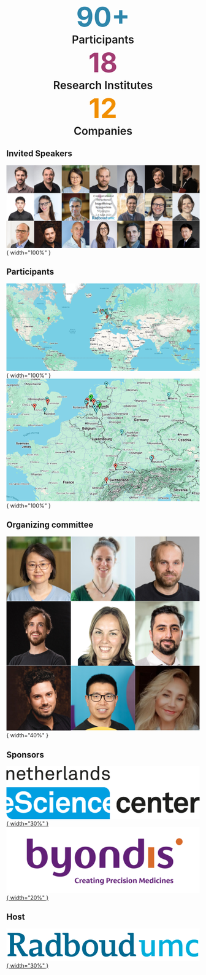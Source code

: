

<div style="text-align: center; margin: 20px 0;">
  <div style="display: inline-block; margin: 0 30px; text-align: center;">
    <div style="font-size: 5em; font-weight: bold; color: #2E86AB;">90+</div>
    <div style="font-size: 2em; font-weight: 600;">Participants</div>
  </div>
  <div style="display: inline-block; margin: 0 30px; text-align: center;">
    <div style="font-size: 5em; font-weight: bold; color: #A23B72;">18</div>
    <div style="font-size: 2em; font-weight: 600;">Research Institutes</div>
  </div>
  <div style="display: inline-block; margin: 0 30px; text-align: center;">
    <div style="font-size: 5em; font-weight: bold; color: #F18F01;">12</div>
    <div style="font-size: 2em; font-weight: 600;">Companies</div>
  </div>
</div>

## Invited Speakers

![speakers](images/speakers.png){ width="100%" }

## Participants
![participants](images/map1.png){ width="100%" }
![participants](images/map2.png){ width="100%" }


## Organizing committee

![organizing-committee](images/organizer.png){ width="40%" }

## Sponsors

[![Netherlands eScience Center](images/netherlands-escience-center-logo-RGB.png){ width="30%" }](https://www.esciencecenter.nl/)
[![Byondis](images/Byondis_Descriptor_Vert_Logo.png){ width="20%" }](https://www.byondis.com/)

## Host

[![Radboudumc](images/radboudumc_logo.png){ width="30%" }](https://www.radboudumc.nl/en/research/)
